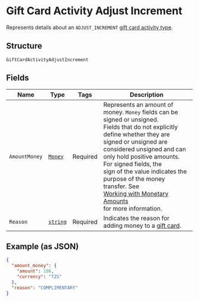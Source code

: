 
# Gift Card Activity Adjust Increment

Represents details about an `ADJUST_INCREMENT` [gift card activity type](../../doc/models/gift-card-activity-type.md).

## Structure

`GiftCardActivityAdjustIncrement`

## Fields

| Name | Type | Tags | Description |
|  --- | --- | --- | --- |
| `AmountMoney` | [`Money`](../../doc/models/money.md) | Required | Represents an amount of money. `Money` fields can be signed or unsigned.<br>Fields that do not explicitly define whether they are signed or unsigned are<br>considered unsigned and can only hold positive amounts. For signed fields, the<br>sign of the value indicates the purpose of the money transfer. See<br>[Working with Monetary Amounts](https://developer.squareup.com/docs/build-basics/working-with-monetary-amounts)<br>for more information. |
| `Reason` | [`string`](../../doc/models/gift-card-activity-adjust-increment-reason.md) | Required | Indicates the reason for adding money to a [gift card](../../doc/models/gift-card.md). |

## Example (as JSON)

```json
{
  "amount_money": {
    "amount": 186,
    "currency": "TZS"
  },
  "reason": "COMPLIMENTARY"
}
```

